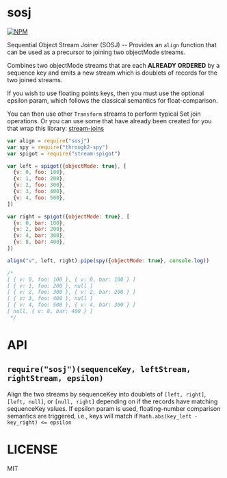 sosj
=====

[![NPM](https://nodei.co/npm/sosj.png)](https://nodei.co/npm/sosj/)

Sequential Object Stream Joiner (SOSJ) -- Provides an `align` function that can be used as a precursor to joining two objectMode streams.

Combines two objectMode streams that are each **ALREADY ORDERED** by a sequence key and emits a new stream which is doublets of records for the two joined streams.

If you wish to use floating points keys, then you must use the optional epsilon param, which follows the classical semantics for float-comparison.

You can then use other `Transform` streams to perform typical Set join operations. Or you can use some that have already been created for you that wrap this library: [stream-joins](http://npm.im/stream-joins)

```javascript
var align = require("sosj")
var spy = require("through2-spy")
var spigot = require("stream-spigot")

var left = spigot({objectMode: true}, [
  {v: 0, foo: 100},
  {v: 1, foo: 200},
  {v: 2, foo: 300},
  {v: 3, foo: 400},
  {v: 4, foo: 500},
])

var right = spigot({objectMode: true}, [
  {v: 0, bar: 100},
  {v: 2, bar: 200},
  {v: 4, bar: 300},
  {v: 8, bar: 400},
])

align("v", left, right).pipe(spy({objectMode: true}, console.log))

/*
[ { v: 0, foo: 100 }, { v: 0, bar: 100 } ]
[ { v: 1, foo: 200 }, null ]
[ { v: 2, foo: 300 }, { v: 2, bar: 200 } ]
[ { v: 3, foo: 400 }, null ]
[ { v: 4, foo: 500 }, { v: 4, bar: 300 } ]
[ null, { v: 8, bar: 400 } ]
 */

```

API
===

`require("sosj")(sequenceKey, leftStream, rightStream, epsilon)`
---

Align the two streams by sequenceKey into doublets of `[left, right]`, `[left, null]`, or `[null, right]` depending on if the records have matching sequenceKey values.
If epsilon param is used, floating-number comparison semantics are triggered, i.e., keys will match if `Math.abs(key_left - key_right) <= epsilon`

LICENSE
=======

MIT
